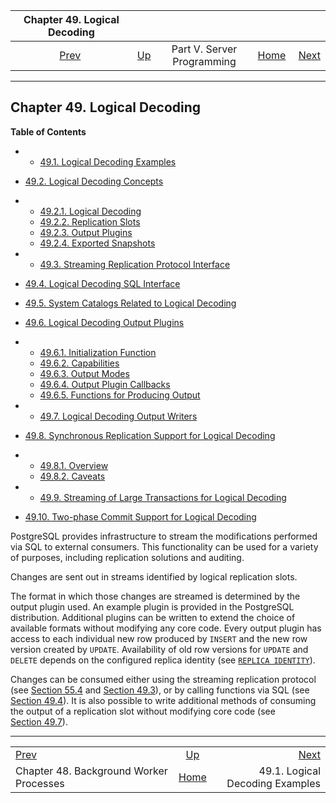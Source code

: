 

|                   Chapter 49. Logical Decoding                   |                                                            |                            |                                                       |                                                                         |
| :--------------------------------------------------------------: | :--------------------------------------------------------- | :------------------------: | ----------------------------------------------------: | ----------------------------------------------------------------------: |
| [Prev](bgworker.html "Chapter 48. Background Worker Processes")  | [Up](server-programming.html "Part V. Server Programming") | Part V. Server Programming | [Home](index.html "PostgreSQL 17devel Documentation") |  [Next](logicaldecoding-example.html "49.1. Logical Decoding Examples") |

***

## Chapter 49. Logical Decoding

**Table of Contents**

  * *   [49.1. Logical Decoding Examples](logicaldecoding-example.html)
  * [49.2. Logical Decoding Concepts](logicaldecoding-explanation.html)

    

  * *   [49.2.1. Logical Decoding](logicaldecoding-explanation.html#LOGICALDECODING-EXPLANATION-LOG-DEC)
    * [49.2.2. Replication Slots](logicaldecoding-explanation.html#LOGICALDECODING-REPLICATION-SLOTS)
    * [49.2.3. Output Plugins](logicaldecoding-explanation.html#LOGICALDECODING-EXPLANATION-OUTPUT-PLUGINS)
    * [49.2.4. Exported Snapshots](logicaldecoding-explanation.html#LOGICALDECODING-EXPLANATION-EXPORTED-SNAPSHOTS)

  * *   [49.3. Streaming Replication Protocol Interface](logicaldecoding-walsender.html)
  * [49.4. Logical Decoding SQL Interface](logicaldecoding-sql.html)
  * [49.5. System Catalogs Related to Logical Decoding](logicaldecoding-catalogs.html)
  * [49.6. Logical Decoding Output Plugins](logicaldecoding-output-plugin.html)

    

  * *   [49.6.1. Initialization Function](logicaldecoding-output-plugin.html#LOGICALDECODING-OUTPUT-INIT)
    * [49.6.2. Capabilities](logicaldecoding-output-plugin.html#LOGICALDECODING-CAPABILITIES)
    * [49.6.3. Output Modes](logicaldecoding-output-plugin.html#LOGICALDECODING-OUTPUT-MODE)
    * [49.6.4. Output Plugin Callbacks](logicaldecoding-output-plugin.html#LOGICALDECODING-OUTPUT-PLUGIN-CALLBACKS)
    * [49.6.5. Functions for Producing Output](logicaldecoding-output-plugin.html#LOGICALDECODING-OUTPUT-PLUGIN-OUTPUT)

  * *   [49.7. Logical Decoding Output Writers](logicaldecoding-writer.html)
  * [49.8. Synchronous Replication Support for Logical Decoding](logicaldecoding-synchronous.html)

    

  * *   [49.8.1. Overview](logicaldecoding-synchronous.html#LOGICALDECODING-SYNCHRONOUS-OVERVIEW)
    * [49.8.2. Caveats](logicaldecoding-synchronous.html#LOGICALDECODING-SYNCHRONOUS-CAVEATS)

  * *   [49.9. Streaming of Large Transactions for Logical Decoding](logicaldecoding-streaming.html)
  * [49.10. Two-phase Commit Support for Logical Decoding](logicaldecoding-two-phase-commits.html)

PostgreSQL provides infrastructure to stream the modifications performed via SQL to external consumers. This functionality can be used for a variety of purposes, including replication solutions and auditing.

Changes are sent out in streams identified by logical replication slots.

The format in which those changes are streamed is determined by the output plugin used. An example plugin is provided in the PostgreSQL distribution. Additional plugins can be written to extend the choice of available formats without modifying any core code. Every output plugin has access to each individual new row produced by `INSERT` and the new row version created by `UPDATE`. Availability of old row versions for `UPDATE` and `DELETE` depends on the configured replica identity (see [`REPLICA IDENTITY`](sql-altertable.html#SQL-ALTERTABLE-REPLICA-IDENTITY)).

Changes can be consumed either using the streaming replication protocol (see [Section 55.4](protocol-replication.html "55.4. Streaming Replication Protocol") and [Section 49.3](logicaldecoding-walsender.html "49.3. Streaming Replication Protocol Interface")), or by calling functions via SQL (see [Section 49.4](logicaldecoding-sql.html "49.4. Logical Decoding SQL Interface")). It is also possible to write additional methods of consuming the output of a replication slot without modifying core code (see [Section 49.7](logicaldecoding-writer.html "49.7. Logical Decoding Output Writers")).

***

|                                                                  |                                                            |                                                                         |
| :--------------------------------------------------------------- | :--------------------------------------------------------: | ----------------------------------------------------------------------: |
| [Prev](bgworker.html "Chapter 48. Background Worker Processes")  | [Up](server-programming.html "Part V. Server Programming") |  [Next](logicaldecoding-example.html "49.1. Logical Decoding Examples") |
| Chapter 48. Background Worker Processes                          |    [Home](index.html "PostgreSQL 17devel Documentation")   |                                         49.1. Logical Decoding Examples |
